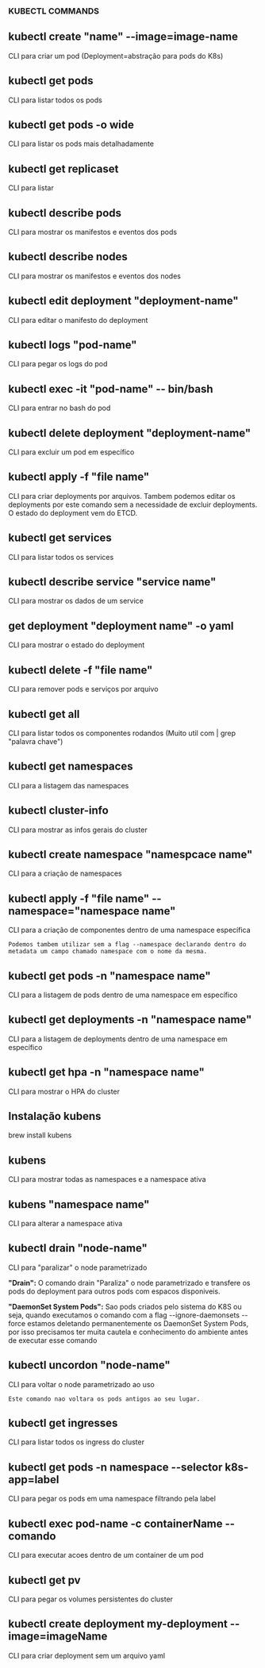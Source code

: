### KUBECTL COMMANDS

## kubectl create "name" --image=image-name

CLI para criar um pod (Deployment=abstração para pods do K8s)

## kubectl get pods

CLI para listar todos os pods

## kubectl get pods -o wide

CLI para listar os pods mais detalhadamente

## kubectl get replicaset

CLI para listar

## kubectl describe pods

CLI para mostrar os manifestos e eventos dos pods

## kubectl describe nodes

CLI para mostrar os manifestos e eventos dos nodes

## kubectl edit deployment "deployment-name"

CLI para editar o manifesto do deployment

## kubectl logs "pod-name"

CLI para pegar os logs do pod

## kubectl exec -it "pod-name" -- bin/bash

CLI para entrar no bash do pod

## kubectl delete deployment "deployment-name"

CLI para excluir um pod em específico

## kubectl apply -f "file name"

CLI para criar deployments por arquivos. Tambem podemos editar
os deployments por este comando sem a necessidade de excluir deployments. O estado do deployment vem do ETCD.

## kubectl get services

CLI para listar todos os services

## kubectl describe service "service name"

CLI para mostrar os dados de um service

## get deployment "deployment name" -o yaml

CLI para mostrar o estado do deployment

## kubectl delete -f "file name"

CLI para remover pods e serviços por arquivo

## kubectl get all

CLI para listar todos os componentes rodandos
(Muito util com | grep "palavra chave")

## kubectl get namespaces

CLI para a listagem das namespaces

## kubectl cluster-info

CLI para mostrar as infos gerais do cluster

## kubectl create namespace "namespcace name"

CLI para a criação de namespaces

## kubectl apply -f "file name" --namespace="namespace name"

CLI para a criação de componentes dentro de uma namespace específica

    Podemos tambem utilizar sem a flag --namespace declarando dentro do
    metadata um campo chamado namespace com o nome da mesma.

## kubectl get pods -n "namespace name"

CLI para a listagem de pods dentro de uma namespace em específico

## kubectl get deployments -n "namespace name"

CLI para a listagem de deployments dentro de uma namespace em específico

## kubectl get hpa -n "namespace name"

CLI para mostrar o HPA do cluster

## Instalação kubens

brew install kubens

## kubens

CLI para mostrar todas as namespaces e a namespace ativa

## kubens "namespace name"

CLI para alterar a namespace ativa

## kubectl drain "node-name"

CLI para "paralizar" o node parametrizado

<strong>"Drain":</strong> O comando drain "Paraliza" o node parametrizado e transfere os pods do deployment para outros pods com espacos disponiveis.

<strong>"DaemonSet System Pods":</strong> Sao pods criados pelo sistema do K8S ou seja, quando executamos o comando com a flag --ignore-daemonsets --force estamos deletando permanentemente os DaemonSet System Pods, por isso precisamos ter muita cautela e conhecimento do ambiente antes de executar esse comando

## kubectl uncordon "node-name"

CLI para voltar o node parametrizado ao uso

    Este comando nao voltara os pods antigos ao seu lugar.

## kubectl get ingresses

CLI para listar todos os ingress do cluster

## kubectl get pods -n namespace --selector k8s-app=label

CLI para pegar os pods em uma namespace filtrando pela label

## kubectl exec pod-name -c containerName -- comando

CLI para executar acoes dentro de um container de um pod

## kubectl get pv

CLI para pegar os volumes persistentes do cluster

## kubectl create deployment my-deployment --image=imageName

CLI para criar deployment sem um arquivo yaml



